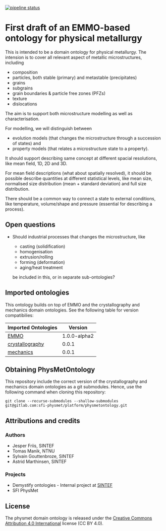 [![pipeline status](https://gitlab.com/sfi-physmet/platform/physmetontology/badges/master/pipeline.svg)](https://gitlab.com/sfi-physmet/platform/physmetontology/pipelines/latest)


First draft of an EMMO-based ontology for physical metallurgy
=============================================================
This is intended to be a domain ontology for physical metallurgy.  The
intension is to cover all relevant aspect of metallic microstructures,
including
  - composition
  - particles, both stable (primary) and metastable (precipitates)
  - grains
  - subgrains
  - grain boundaries & particle free zones (PFZs)
  - texture
  - dislocations

The aim is to support both microstructure modelling as well as
characterisation.

For modelling, we will distinguish between
  - evolution models (that changes the microstructure through a
    succession of states) and
  - property models (that relates a microstructure state to a property).

It should support describing same concept at different spacial
resolutions, like mean field, 1D, 2D and 3D.

For mean field descriptions (what about spatially resolved), it should
be possible describe quantities at different statistical levels, like
mean size, normalised size distribution (mean + standard deviation)
and full size distribution.

There should be a common way to connect a state to external
conditions, like temperature, volume/shape and pressure (essential for
describing a process).


Open questions
--------------
* Should industrial processes that changes the microstructure, like
    - casting (solidification)
    - homogenisation
    - extrusion/rolling
    - forming (deformation)
    - aging/heat treatment

  be included in this, or in separate sub-ontologies?



Imported ontologies
-------------------
This ontology builds on top of EMMO and the crystallography and
mechanics domain ontologies. See the following table for version
compatibilies:

| Imported Ontologies  | Version           |
| -------------------- | ----------------- |
| [EMMO][1]            | 1.0.0-alpha2      |
| [crystallography][2] | 0.0.1             |
| [mechanics][3]       | 0.0.1             |


Obtaining PhysMetOntology
-------------------------
This repository include the correct version of the crystallography and
mechanics domain ontologies as a git submodules.  Hence, use the
following command when cloning this repository:

    git clone --recurse-submodules --shallow-submodules git@gitlab.com:sfi-physmet/platform/physmetontology.git


Attributions and credits
------------------------
### Authors
- Jesper Friis, SINTEF
- Tomas Manik, NTNU
- Sylvain Gouttenbroze, SINTEF
- Astrid Marthinsen, SINTEF

### Projects
- Demystify ontologies - Internal project at [SINTEF](www.sintef.no)
- SFI PhysMet


License
-------
The physmet domain ontology is released under the [Creative Commons
Attribution 4.0
International](https://creativecommons.org/licenses/by/4.0/legalcode)
license (CC BY 4.0).


[1]: https://github.com/emmo-repo/EMMO
[2]: https://gitlab.cc-asp.fraunhofer.de/ontology/domains/crystallography
[3]: https://gitlab.cc-asp.fraunhofer.de/ontology/domains/mechanics
